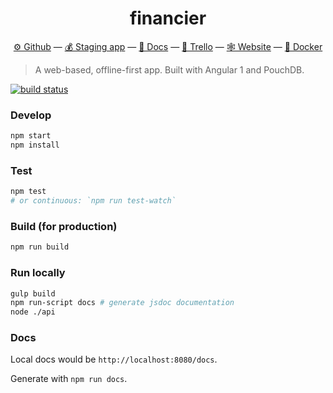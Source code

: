 <h1 align="center">financier</h1>

<p align="center">
  <a href="https://github.com/aeharding/financier">⚙ Github</a> —
  <a href="https://staging.financier.io">💰 Staging app</a> —
  <a href="https://staging.financier.io/docs">📗 Docs</a> —
  <a href="https://trello.com/b/bXcFuXrm">📢 Trello</a> —
  <a href="https://financier.io">🕸 Website</a> —
  <a href="https://hub.docker.com/r/aeharding/financier/">🐳 Docker</a>
</p>

> A web-based, offline-first app. Built with Angular 1 and PouchDB.

[![build status](https://gitlab.com/financier/financier/badges/master/build.svg)](https://gitlab.com/financier/financier/commits/master)

### Develop

```sh
npm start
npm install
```

### Test

```sh
npm test
# or continuous: `npm run test-watch`
```

### Build (for production)

```sh
npm run build
```

### Run locally

```sh
gulp build
npm run-script docs # generate jsdoc documentation
node ./api
```

### Docs

Local docs would be `http://localhost:8080/docs`.

Generate with `npm run docs`.
